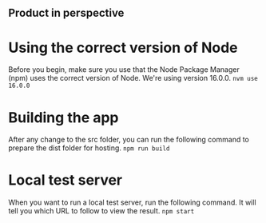 ## Product in perspective

# Using the correct version of Node
Before you begin, make sure you use that the Node Package Manager (npm) uses
the correct version of Node. We're using version 16.0.0.
`nvm use 16.0.0`

# Building the app
After any change to the src folder, you can run the following command to
prepare the dist folder for hosting.
`npm run build`

# Local test server
When you want to run a local test server, run the following command. It will
tell you which URL to follow to view the result.
`npm start`